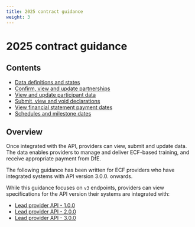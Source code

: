 ```yaml
---
title: 2025 contract guidance
weight: 3
---
```


# 2025 contract guidance 

## Contents

* [Data definitions and states](/api-reference/ecf/definitions-and-states)
* [Confirm, view and update partnerships](/api-reference/ecf/guidance/#confirm-view-and-update-partnerships)
* [View and update participant data](/api-reference/ecf/guidance/#view-and-update-participant-data)
* [Submit, view and void declarations](/api-reference/ecf/guidance/#submit-view-and-void-declarations)
* [View financial statement payment dates](/api-reference/ecf/guidance/#view-financial-statement-payment-dates)
* [Schedules and milestone dates ](/api-reference/ecf/schedules-and-milestone-dates)

## Overview 

Once integrated with the API, providers can view, submit and update data. The data enables providers to manage and deliver ECF-based training, and receive appropriate payment from DfE.

<div class="govuk-inset-text">The following guidance has been written for ECF providers who have integrated systems with API version 3.0.0. onwards. </div>

While this guidance focuses on `v3` endpoints, providers can view specifications for the API version their systems are integrated with:

* [Lead provider API - 1.0.0](/api-reference/reference-v1)
* [Lead provider API - 2.0.0](/api-reference/reference-v2)
* [Lead provider API - 3.0.0](/api-reference/reference-v3)
